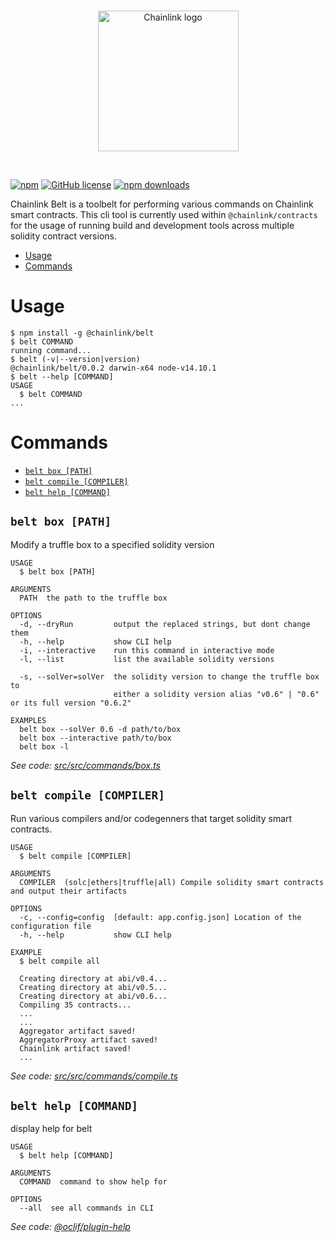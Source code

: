 <br/>
<p align="center">
<a href="https://chain.link/" target="_blank" color="#0d2990">
  <img src="https://raw.githubusercontent.com/smartcontractkit/explorer/develop/styleguide/static/images/logo-belt-blue.svg" width="225" alt="Chainlink logo">
</a>
</p>
<br/>

[![npm](https://img.shields.io/npm/v/@chainlink/belt?style=flat-square)](https://www.npmjs.com/package/@chainlink/belt)
[![GitHub license](https://img.shields.io/github/license/smartcontractkit/chainlink?style=flat-square)](https://github.com/smartcontractkit/chainlink/blob/master/LICENSE)
[![npm downloads](https://img.shields.io/npm/dt/@chainlink/belt?style=flat-square)](https://npmjs.com/package/@chainlink/belt)

Chainlink Belt is a toolbelt for performing various commands on Chainlink smart contracts.
This cli tool is currently used within `@chainlink/contracts` for the usage of running
build and development tools across multiple solidity contract versions.

<!-- toc -->
* [Usage](#usage)
* [Commands](#commands)
<!-- tocstop -->

# Usage

<!-- usage -->
```sh-session
$ npm install -g @chainlink/belt
$ belt COMMAND
running command...
$ belt (-v|--version|version)
@chainlink/belt/0.0.2 darwin-x64 node-v14.10.1
$ belt --help [COMMAND]
USAGE
  $ belt COMMAND
...
```
<!-- usagestop -->

# Commands

<!-- commands -->
* [`belt box [PATH]`](#belt-box-path)
* [`belt compile [COMPILER]`](#belt-compile-compiler)
* [`belt help [COMMAND]`](#belt-help-command)

## `belt box [PATH]`

Modify a truffle box to a specified solidity version

```
USAGE
  $ belt box [PATH]

ARGUMENTS
  PATH  the path to the truffle box

OPTIONS
  -d, --dryRun         output the replaced strings, but dont change them
  -h, --help           show CLI help
  -i, --interactive    run this command in interactive mode
  -l, --list           list the available solidity versions

  -s, --solVer=solVer  the solidity version to change the truffle box to
                       either a solidity version alias "v0.6" | "0.6" or its full version "0.6.2"

EXAMPLES
  belt box --solVer 0.6 -d path/to/box
  belt box --interactive path/to/box
  belt box -l
```

_See code: [src/src/commands/box.ts](https://github.com/smartcontractkit/chainlink/blob/v0.0.2/src/src/commands/box.ts)_

## `belt compile [COMPILER]`

Run various compilers and/or codegenners that target solidity smart contracts.

```
USAGE
  $ belt compile [COMPILER]

ARGUMENTS
  COMPILER  (solc|ethers|truffle|all) Compile solidity smart contracts and output their artifacts

OPTIONS
  -c, --config=config  [default: app.config.json] Location of the configuration file
  -h, --help           show CLI help

EXAMPLE
  $ belt compile all

  Creating directory at abi/v0.4...
  Creating directory at abi/v0.5...
  Creating directory at abi/v0.6...
  Compiling 35 contracts...
  ...
  ...
  Aggregator artifact saved!
  AggregatorProxy artifact saved!
  Chainlink artifact saved!
  ...
```

_See code: [src/src/commands/compile.ts](https://github.com/smartcontractkit/chainlink/blob/v0.0.2/src/src/commands/compile.ts)_

## `belt help [COMMAND]`

display help for belt

```
USAGE
  $ belt help [COMMAND]

ARGUMENTS
  COMMAND  command to show help for

OPTIONS
  --all  see all commands in CLI
```

_See code: [@oclif/plugin-help](https://github.com/oclif/plugin-help/blob/v2.2.3/src/commands/help.ts)_
<!-- commandsstop -->
